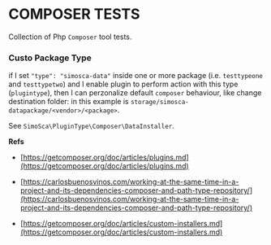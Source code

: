 COMPOSER TESTS
==============

Collection of Php `Composer` tool tests.


### Custo Package Type

if I set `"type": "simosca-data"` inside one or more package (i.e. `testtypeone` and `testtypetwo`) 
and I enable plugin to perform action with this type (`plugintype`),
then I can perzonalize default `composer` behaviour, like change destination folder:
in this example is `storage/simosca-datapackage/<vendor>/<package>`.

See  `SimoSca\PluginType\Composer\DataInstaller`.


**Refs**

- [https://getcomposer.org/doc/articles/plugins.md](https://getcomposer.org/doc/articles/plugins.md)

- [https://carlosbuenosvinos.com/working-at-the-same-time-in-a-project-and-its-dependencies-composer-and-path-type-repository/](https://carlosbuenosvinos.com/working-at-the-same-time-in-a-project-and-its-dependencies-composer-and-path-type-repository/)

- [https://getcomposer.org/doc/articles/custom-installers.md](https://getcomposer.org/doc/articles/custom-installers.md)

